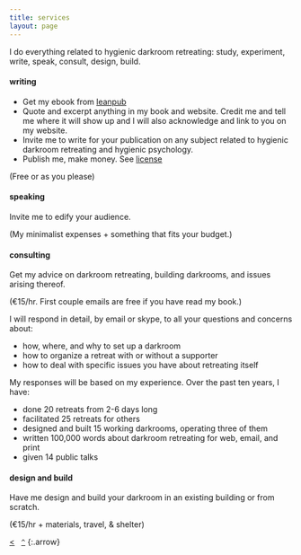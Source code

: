 ```yaml
---
title: services
layout: page
---
```


I do everything related to hygienic darkroom retreating: study, experiment, write, speak, consult, design, build. 

#### writing

- Get my ebook from [leanpub](http://leanpub.com/darkroom-retreat-hygiene)
- Quote and excerpt anything in my book and website. Credit me and tell me where it will show up and I will also acknowledge and link to you on my website.
- Invite me to write for your publication on any subject related to hygienic darkroom retreating and hygienic psychology.  
- Publish me, make money. See [license](/license)

(Free or as you please)

#### speaking

Invite me to edify your audience.

(My minimalist expenses + something that fits your budget.)

#### consulting

Get my advice on darkroom retreating, building darkrooms, and issues arising thereof.

(<span class="euro">&euro;</span>15/hr. First couple emails are free if you have read my book.)

I will respond in detail, by email or skype, to all your questions and concerns about:

- how, where, and why to set up a darkroom
- how to organize a retreat with or without a supporter
- how to deal with specific issues you have about retreating itself

My responses will be based on my experience. Over the past ten years, I have:

- done 20 retreats from 2-6 days long
- facilitated 25 retreats for others
- designed and built 15 working darkrooms, operating three of them
- written 100,000 words about darkroom retreating for web, email, and print
- given 14 public talks

#### design and build

Have me design and build your darkroom in an existing building or from scratch.

(<span class="euro">&euro;</span>15/hr + materials, travel, & shelter)

[&lt;](../disclaimer/)&nbsp;&nbsp;&nbsp;[`^`](../)
{:.arrow}

<!--
booklets at quantity discounts on my website. Prices postpaid. Write for world prices or see [license](/about/license/) for an alternative.

|_Quantity_|_1+_|_4+_|_12+_|_24+_|
|Europe|<span class="euro">&euro;</span>8|&ndash;25%|&ndash;40%|&ndash;60%|
|US|soon!|
{:#tableprice}
-->

